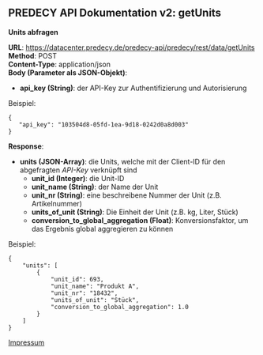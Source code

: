 ## PREDECY API Dokumentation v2: getUnits

__Units abfragen__

__URL__: https://datacenter.predecy.de/predecy-api/predecy/rest/data/getUnits 
__Method__: POST  
__Content-Type__: application/json  
__Body (Parameter als JSON-Objekt)__:
  * __api_key (String)__: der API-Key zur Authentifizierung und Autorisierung

  Beispiel:  
  ```
  {
     "api_key": "103504d8-05fd-1ea-9d18-0242d0a8d003"
  }
  ```
  
__Response__:
  * __units (JSON-Array)__: die Units, welche mit der Client-ID für den abgefragten _API-Key_ verknüpft sind
      * __unit_id (Integer)__: die Unit-ID
      * __unit_name (String)__: der Name der Unit
      * __unit_nr (String)__: eine beschreibene Nummer der Unit (z.B. Artikelnummer)
      * __units_of_unit (String)__: Die Einheit der Unit (z.B. kg, Liter, Stück)
      * __conversion_to_global_aggregation (Float)__: Konversionsfaktor, um das Ergebnis global aggregieren zu können 
  
  Beispiel: 
  ```
  {
      "units": [
          {
              "unit_id": 693,
              "unit_name": "Produkt A",
              "unit_nr": "18432",
              "units_of_unit": "Stück",
              "conversion_to_global_aggregation": 1.0
          }
      ]
  }
  ```
  
  [Impressum](https://www.spicetech.de/#Impressum)
  